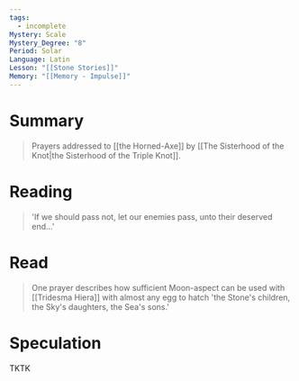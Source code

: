 ```yaml
---
tags:
  - incomplete
Mystery: Scale
Mystery_Degree: "8"
Period: Solar
Language: Latin
Lesson: "[[Stone Stories]]"
Memory: "[[Memory - Impulse]]"
---
```

# Summary
> Prayers addressed to [[the Horned-Axe]] by [[The Sisterhood of the Knot|the Sisterhood of the Triple Knot]].
# Reading
> 'If we should pass not, let our enemies pass, unto their deserved end…'
# Read
> One prayer describes how sufficient Moon-aspect can be used with [[Tridesma Hiera]] with almost any egg to hatch 'the Stone's children, the Sky's daughters, the Sea's sons.'
# Speculation
TKTK